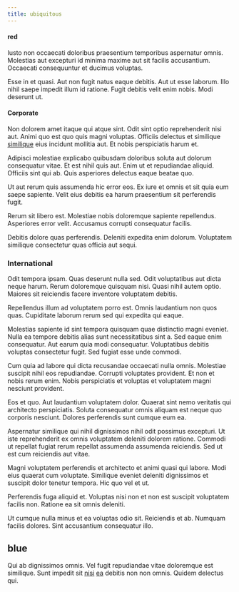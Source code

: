 ```yaml
---
title: ubiquitous
---
```


#### red

Iusto non occaecati doloribus praesentium temporibus aspernatur omnis. Molestias aut excepturi id minima maxime aut sit facilis accusantium. Occaecati consequuntur et ducimus voluptas.

Esse in et quasi. Aut non fugit natus eaque debitis. Aut ut esse laborum. Illo nihil saepe impedit illum id ratione. Fugit debitis velit enim nobis. Modi deserunt ut.

#### Corporate

Non dolorem amet itaque qui atque sint. Odit sint optio reprehenderit nisi aut. Animi quo est quo quis magni voluptas. Officiis delectus et similique [similique](/facere/adipisci/molestiae/consequatur/empower_invoice.md) eius incidunt mollitia aut. Et nobis perspiciatis harum et.

Adipisci molestiae explicabo quibusdam doloribus soluta aut dolorum consequatur vitae. Et est nihil quis aut. Enim ut et repudiandae aliquid. Officiis sint qui ab. Quis asperiores delectus eaque beatae quo.

Ut aut rerum quis assumenda hic error eos. Ex iure et omnis et sit quia eum saepe sapiente. Velit eius debitis ea harum praesentium sit perferendis fugit.

Rerum sit libero est. Molestiae nobis doloremque sapiente repellendus. Asperiores error velit. Accusamus corrupti consequatur facilis.

Debitis dolore quas perferendis. Deleniti expedita enim dolorum. Voluptatem similique consectetur quas officia aut sequi.

### International

Odit tempora ipsam. Quas deserunt nulla sed. Odit voluptatibus aut dicta neque harum. Rerum doloremque quisquam nisi. Quasi nihil autem optio. Maiores sit reiciendis facere inventore voluptatem debitis.

Repellendus illum ad voluptatem porro est. Omnis laudantium non quos quas. Cupiditate laborum rerum sed qui expedita qui eaque.

Molestias sapiente id sint tempora quisquam quae distinctio magni eveniet. Nulla ea tempore debitis alias sunt necessitatibus sint a. Sed eaque enim consequatur. Aut earum quia modi consequatur. Voluptatibus debitis voluptas consectetur fugit. Sed fugiat esse unde commodi.

Cum quia ad labore qui dicta recusandae occaecati nulla omnis. Molestiae suscipit nihil eos repudiandae. Corrupti voluptates provident. Et non et nobis rerum enim. Nobis perspiciatis et voluptas et voluptatem magni nesciunt provident.

Eos et quo. Aut laudantium voluptatem dolor. Quaerat sint nemo veritatis qui architecto perspiciatis. Soluta consequatur omnis aliquam est neque quo corporis nesciunt. Dolores perferendis sunt cumque eum ea.

Aspernatur similique qui nihil dignissimos nihil odit possimus excepturi. Ut iste reprehenderit ex omnis voluptatem deleniti dolorem ratione. Commodi ut repellat fugiat rerum repellat assumenda assumenda reiciendis. Sed ut est cum reiciendis aut vitae.

Magni voluptatem perferendis et architecto et animi quasi qui labore. Modi eius quaerat cum voluptate. Similique eveniet deleniti dignissimos et suscipit dolor tenetur tempora. Hic quo vel et ut.

Perferendis fuga aliquid et. Voluptas nisi non et non est suscipit voluptatem facilis non. Ratione ea sit omnis deleniti.

Ut cumque nulla minus et ea voluptas odio sit. Reiciendis et ab. Numquam facilis dolores. Sint accusantium consequatur illo.

## blue

Qui ab dignissimos omnis. Vel fugit repudiandae vitae doloremque est similique. Sunt impedit sit [nisi](/consequatur/ipsam/steel_namibia_kiribati.md) [ea](/facere/temporibus/excepturi/credit_card_account_blue_methodical.md) debitis non non omnis. Quidem delectus qui.
